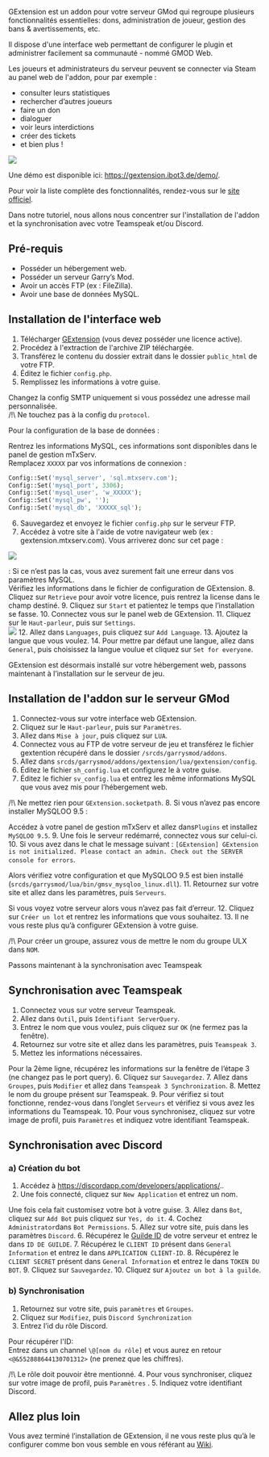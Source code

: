 GExtension est un addon pour votre serveur GMod qui regroupe plusieurs fonctionnalités essentielles: dons, administration de joueur, gestion des bans &amp; avertissements, etc.

Il dispose d'une interface web permettant de configurer le plugin et administrer facilement sa communauté - nommé GMOD Web.

Les joueurs et administrateurs du serveur peuvent se connecter via Steam au panel web de l'addon, pour par exemple :

- consulter leurs statistiques
- rechercher d’autres joueurs
- faire un don
- dialoguer
- voir leurs interdictions
- créer des tickets
- et bien plus !

![](/uploads/help/installer-gextension/installer-gextension3.png)

Une démo est disponible ici: <https://gextension.ibot3.de/demo/>.

Pour voir la liste complète des fonctionnalités, rendez-vous sur le [site officiel](https://www.gmodstore.com/market/view/gextension-the-all-in-one-package-for-your-community).

Dans notre tutoriel, nous allons nous concentrer sur l'installation de l'addon et la synchronisation avec votre Teamspeak et/ou Discord.

Pré-requis
----------

- Posséder un hébergement web.
- Posséder un serveur Garry’s Mod.
- Avoir un accès FTP (ex : FileZilla).
- Avoir une base de données MySQL.

Installation de l'interface web
-------------------------------

1. Télécharger [GExtension](https://www.gmodstore.com/market/view/gextension-the-all-in-one-package-for-your-community) (vous devez posséder une licence active).
2. Procédez à l'extraction de l'archive ZIP téléchargée.
3. Transférez le contenu du dossier extrait dans le dossier `public_html` de votre FTP.
4. Éditez le fichier `config.php`.
5. Remplissez les informations à votre guise.

Changez la config SMTP uniquement si vous possédez une adresse mail personnalisée.  
/!\\ Ne touchez pas à la config du `protocol`.

Pour la configuration de la base de données :

Rentrez les informations MySQL, ces informations sont disponibles dans le panel de gestion mTxServ.  
Remplacez `XXXXX` par vos informations de connexion :

```php
Config::Set('mysql_server', 'sql.mtxserv.com');  
Config::Set('mysql_port', 3306);  
Config::Set('mysql_user', 'w_XXXXX');  
Config::Set('mysql_pw', '');  
Config::Set('mysql_db', 'XXXXX_sql'); 
```

6. Sauvegardez et envoyez le fichier `config.php` sur le serveur FTP.
7. Accédez à votre site à l'aide de votre navigateur web (ex : gextension.mtxserv.com).
  Vous arriverez donc sur cet page :

  ![](/uploads/help/installer-gextension/installer-gextension2.png)

  : Si ce n’est pas la cas, vous avez surement fait une erreur dans vos paramètres MySQL.  
  Vérifiez les informations dans le fichier de configuration de GExtension.
8. Cliquez sur `Retrieve` pour avoir votre licence, puis rentrez la license dans le champ destiné. 
9. Cliquez sur `Start` et patientez le temps que l’installation se fasse. 
10. Connectez vous sur le panel web de GExtension. 
11. Cliquez sur le `Haut-parleur`, puis sur `Settings`.  
![](/uploads/help/installer-gextension/installer-gextension1.png)
12. Allez dans `Languages`, puis cliquez sur `Add Language`. 
13. Ajoutez la langue que vous voulez. 14. Pour mettre par défaut une langue, allez dans `General`, puis choisissez la langue voulue et cliquez sur `Set for everyone`.

GExtension est désormais installé sur votre hébergement web, passons maintenant à l’installation sur le serveur de jeu.

Installation de l'addon sur le serveur GMod
-------------------------------------------

1. Connectez-vous sur votre interface web GExtension.
2. Cliquez sur le `Haut-parleur`, puis sur `Paramètres`.
3. Allez dans `Mise à jour`, puis cliquez sur `LUA`.
4. Connectez vous au FTP de votre serveur de jeu et transférez le fichier gextention récupéré dans le dossier `/srcds/garrysmod/addons`.
5. Allez dans `srcds/garrysmod/addons/gextension/lua/gextension/config`.
6. Éditez le fichier `sh_config.lua` et configurez le à votre guise.
7. Éditez le fichier `sv_config.lua` et entrez les même informations MySQL que vous avez mis pour l’hébergement web.

/!\\ Ne mettez rien pour `GExtension.socketpath`. 8. Si vous n’avez pas encore installer MySQLOO 9.5 :

Accédez à votre panel de gestion mTxServ et allez dans`Plugins` et installez `MySQLOO 9.5`. 9. Une fois le serveur redémarré, connectez vous sur celui-ci. 10. Si vous avez dans le chat le message suivant : `[GExtension] GExtension is not initialized. Please contact an admin. Check out the SERVER console for errors`.

Alors vérifiez votre configuration et que MySQLOO 9.5 est bien installé (`srcds/garrysmod/lua/bin/gmsv_mysqloo_linux.dll`). 11. Retournez sur votre site et allez dans les paramètres, puis `Serveurs`.

Si vous voyez votre serveur alors vous n’avez pas fait d’erreur. 12. Cliquez sur `Créer un lot` et rentrez les informations que vous souhaitez. 13. Il ne vous reste plus qu’à configurer GExtension à votre guise.

/!\\ Pour créer un groupe, assurez vous de mettre le nom du groupe ULX dans `NOM`.

Passons maintenant à la synchronisation avec Teamspeak

Synchronisation avec Teamspeak
------------------------------

1. Connectez vous sur votre serveur Teamspeak.
2. Allez dans `Outil`, puis `Identifiant ServerQuery`.
3. Entrez le nom que vous voulez, puis cliquez sur `OK` (ne fermez pas la fenêtre).
4. Retournez sur votre site et allez dans les paramètres, puis `Teamspeak 3`.
5. Mettez les informations nécessaires.

Pour la 2ème ligne, récupérez les informations sur la fenêtre de l’étape 3 (ne changez pas le port query). 6. Cliquez sur `Sauvegardez`. 7. Allez dans `Groupes`, puis `Modifier` et allez dans `Teamspeak 3 Synchronization`. 8. Mettez le nom du groupe présent sur Teamspeak. 9. Pour vérifiez si tout fonctionne, rendez-vous dans l’onglet `Serveurs` et vérifiez si vous avez les informations du Teamspeak. 10. Pour vous synchronisez, cliquez sur votre image de profil, puis `Paramètres` et indiquez votre identifiant Teamspeak.

Synchronisation avec Discord
----------------------------

### a) Création du bot

1. Accédez à <https://discordapp.com/developers/applications/>..
2. Une fois connecté, cliquez sur `New Application` et entrez un nom.

Une fois cela fait customisez votre bot à votre guise. 3. Allez dans `Bot`, cliquez sur `Add Bot` puis cliquez sur `Yes, do it`. 4. Cochez `Administrator`dans `Bot Permissions`. 5. Allez sur votre site, puis dans les paramètres `Discord`. 6. Récupérez le [Guilde ID](https://support.discordapp.com/hc/fr/articles/206346498-O%C3%B9-trouver-l-ID-de-mon-compte-utilisateur-serveur-message-) de votre serveur et entrez le dans `ID DE GUILDE`. 7. Récupérez le `CLIENT ID` présent dans `General Information` et entrez le dans `APPLICATION CLIENT-ID`. 8. Récupérez le `CLIENT SECRET` présent dans `General Information` et entrez le dans `TOKEN DU BOT`. 9. Cliquez sur `Sauvegardez`. 10. Cliquez sur `Ajoutez un bot à la guilde`.

### b) Synchronisation

1. Retournez sur votre site, puis `paramètres` et `Groupes`.
2. Cliquez sur `Modifiez`, puis `Discord Synchronization`
3. Entrez l’id du rôle Discord.

Pour récupérer l'ID:  
Entrez dans un channel `\@[nom du rôle]` et vous aurez en retour `<@&552888644130701312>` (ne prenez que les chiffres).

/!\\ Le rôle doit pouvoir être mentionné. 4. Pour vous synchroniser, cliquez sur votre image de profil, puis `Paramètres` . 5. Indiquez votre identifiant Discord.

Allez plus loin
---------------

Vous avez terminé l’installation de GExtension, il ne vous reste plus qu’à le configurer comme bon vous semble en vous référant au [Wiki](https://gextension.ibot3.de/wiki/index.php?title=Main_Page).
